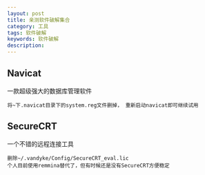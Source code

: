 ```yaml
---
layout: post
title: 亲测软件破解集合
category: 工具
tags: 软件破解
keywords: 软件破解
description: 
---
```


## Navicat
一款超级强大的数据库管理软件

	将~下.navicat目录下的system.reg文件删掉， 重新启动navicat即可继续试用

## SecureCRT
一个不错的远程连接工具

	删除~/.vandyke/Config/SecureCRT_eval.lic
	个人目前使用remmina替代了，但有时候还是没有SecureCRT方便稳定


